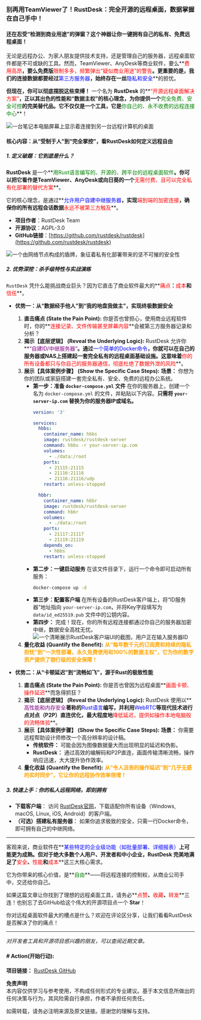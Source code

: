 ### **别再用TeamViewer了！RustDesk：完全开源的远程桌面，数据掌握在自己手中！**

#### **还在忍受“检测到商业用途”的弹窗？这个神器让你一键拥有自己的私有、免费远程桌面！**

无论是远程办公、为家人朋友提供技术支持，还是管理自己的服务器，远程桌面软件都是不可或缺的工具。然而，TeamViewer、AnyDesk等商业软件，要么**<font color='red'>费用高昂</font>**，要么免费版**<font color='red'>限制多多，频繁弹出“疑似商业用途”的警告</font>**。更重要的是，我们的连接数据都要经过**<font color='blue'>第三方服务器</font>**，始终存在一丝**<font color='blue'>隐私和安全</font>**的担忧。

**但现在，你可以彻底摆脱这些束缚！** 一个名为 **RustDesk** 的**<font color='red'>“开源远程桌面解决方案”</font>**，正以其出色的性能和“数据主权”的核心理念，为你提供一个**<font color='green'>完全免费、安全可控</font>**的完美替代品。它不仅仅是一个工具，它是**<font color='green'>你自己的、永不收费的远程连接中心</font>**！

![一台笔记本电脑屏幕上显示着连接到另一台远程计算机的桌面](https://images.unsplash.com/photo-1614218279123-834371e35b3a?q=80&w=2070&auto=format&fit=crop)

#### **核心内容：从“受制于人”到“完全掌控”，看RustDesk如何定义远程自由**

##### **1. 定义破题：它到底是什么？**

**RustDesk** 是一个**<font color='green'>用Rust语言编写的、开源的、跨平台的远程桌面软件</font>**。你可以把它看作是TeamViewer、AnyDesk或向日葵的一个**<font color='red'>无需付费、且可以完全私有化部署的替代方案</font>**。

它的核心理念，是通过**<font color='blue'>允许用户自建中继服务器</font>**，实现**<font color='red'>端到端的加密连接</font>**，确保你的所有远程会话数据**<font color='red'>永远不被第三方触及</font>**。

*   **项目作者**：RustDesk Team
*   **开源协议**：AGPL-3.0
*   **GitHub链接**：[https://github.com/rustdesk/rustdesk](https://github.com/rustdesk/rustdesk)

![一个由网络节点构成的盾牌，象征着私有化部署带来的坚不可摧的安全性](https://images.unsplash.com/photo-1585144860135-ea6309b1f9a2?q=80&w=2070&auto=format&fit=crop)

##### **2. 优势深挖：杀手级特性与实战演练**

`RustDesk` 凭什么能挑战商业巨头？因为它直击了商业软件最大的**<font color='red'>痛点</font>**：**<font color='red'>成本</font>**和**<font color='red'>信任</font>**。

*   **优势一：从“数据经手他人”到“我的地盘我做主”，实现终极数据安全**
    1.  **直击痛点 (State the Pain Point):** 你是否也曾担心，使用商业远程软件时，你的**<font color='red'>连接记录、文件传输甚至屏幕内容</font>**会被第三方服务器记录和分析？
    2.  **揭示【底层逻辑】 (Reveal the Underlying Logic):** RustDesk 允许你**<font color='purple'>“自建ID/中继服务器”</font>**。通过**<font color='blue'>一个简单的Docker命令</font>**，你就可以在自己的服务器或NAS上搭建起一套完全私有的远程桌面基础设施。这意味着**<font color='red'>你的所有设备都只与你自己的服务器通信，彻底杜绝了数据外泄的风险</font>**。
    3.  **展示【具体案例步骤】 (Show the Specific Case Steps):**
        **场景：** 你想为你的团队或家庭搭建一套完全私有、安全、免费的远程办公系统。
        *   **第一步：准备 `docker-compose.yml` 文件**
            在你的服务器上，创建一个名为 `docker-compose.yml` 的文件，并粘贴以下内容。**只需将 `your-server-ip.com` 替换为你的服务器IP或域名。**
            ```yaml
            version: '3'

            services:
              hbbs:
                container_name: hbbs
                image: rustdesk/rustdesk-server
                command: hbbs -r your-server-ip.com
                volumes:
                  - ./data:/root
                ports:
                  - 21115:21115
                  - 21116:21116
                  - 21116:21116/udp
                restart: unless-stopped

              hbbr:
                container_name: hbbr
                image: rustdesk/rustdesk-server
                command: hbbr
                volumes:
                  - ./data:/root
                ports:
                  - 21117:21117
                  - 21119:21119
                depends_on:
                  - hbbs
                restart: unless-stopped
            ```
        *   **第二步：一键启动服务**
            在该文件目录下，运行一个命令即可启动所有服务：
            ```bash
            docker-compose up -d
            ```
        *   **第三步：配置客户端**
            在所有设备的RustDesk客户端上，将“ID服务器”地址指向 `your-server-ip.com`，并将Key字段填写为 `data/id_ed25519.pub` 文件中的公钥内容。
        *   **第四步：** 完成！现在，你的所有远程连接都通过你自己的服务器加密中继，数据安全高枕无忧。
        ![一个清晰展示RustDesk客户端UI的截图，用户正在输入服务器ID](https://images.unsplash.com/photo-1604964432806-254d07c11f32?q=80&w=2070&auto=format&fit=crop)
    4.  **量化收益 (Quantify the Benefit):** **<font color='orange'>从“每年数千元的订阅费和持续的隐私担忧”到“一次性部署，永久免费使用和100%的数据主权”，它为你的数字资产提供了银行级的安全保障！</font>**

*   **优势二：从“卡顿延迟”到“流畅如飞”，源于Rust的极致性能**
    1.  **直击痛点 (State the Pain Point):** 你是否也曾因为远程桌面**<font color='red'>画面卡顿、操作延迟</font>**而急得抓狂？
    2.  **揭示【底层逻辑】 (Reveal the Underlying Logic):** RustDesk 使用以**<font color='purple'>高性能和内存安全</font>**著称的**<font color='blue'>Rust语言</font>**编写，并利用**<font color='blue'>WebRTC</font>**等现代技术进行点对点（P2P）直连优化，最大程度地**<font color='red'>降低延迟，提供如操作本地电脑般的流畅体验</font>**。
    3.  **展示【具体案例步骤】 (Show the Specific Case Steps):**
        **场景：** 你需要远程帮助设计师修改一个高分辨率的设计稿。
        *   **传统软件：** 可能会因为图像数据量大而出现明显的延迟和伪影。
        *   **RustDesk：** 通过高效的编解码和P2P直连，画面传输清晰流畅，操作响应迅速，大大提升协作效率。
    4.  **量化收益 (Quantify the Benefit):** **<font color='orange'>从“令人沮丧的操作延迟”到“几乎无感的实时同步”，它让你的远程协作效率倍增！</font>**

##### **3. 快速上手：你的私人远程网络，即刻拥有**

*   **下载客户端**：
    访问 [RustDesk官网](https://rustdesk.com/)，下载适配你所有设备（Windows, macOS, Linux, iOS, Android）的客户端。
*   **（可选）搭建私有服务器**：
    如果你追求极致的安全，只需一行Docker命令，即可拥有自己的中继网络。

---

客观来说，商业软件在**<font color='blue'>某些特定的企业级功能（如批量部署、详细报表）</font>**上可能更为成熟。但对于绝大多数个人用户、开发者和中小企业，RustDesk 完美地满足了**<font color='red'>安全</font>**、**<font color='red'>性能</font>**和**<font color='red'>成本</font>**这三大核心需求。

它为你带来的核心价值，是**<font color='green'>自由</font>**——将远程连接的控制权，从商业公司手中，交还给你自己。

如果这篇文章让你找到了理想的远程桌面工具，请务必**<font color='red'>点赞</font>**、**<font color='red'>收藏</font>**、**<font color='red'>转发</font>**三连！也别忘了去GitHub给这个伟大的开源项目点一个 **Star**！

你对远程桌面软件最大的槽点是什么？欢迎在评论区分享，让我们看看RustDesk是否解决了你的痛点！

---
*对开发者工具和开源项目感兴趣的朋友，可以查阅近期文章。*

#### **# Action(开始行动):**

**项目链接：** [RustDesk GitHub](https://github.com/rustdesk/rustdesk)

**免责声明**  
本内容仅供学习与参考使用，不构成任何形式的专业建议。基于本文信息所做出的任何决策与行为，其风险需自行承担，作者不承担任何责任。

如需转载，请务必注明来源及原文链接。感谢您的理解与支持。
